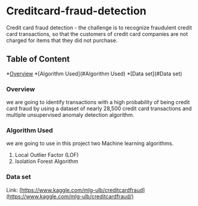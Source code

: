 # Creditcard-fraud-detection
Credit card fraud detection - the challenge is to recognize fraudulent credit card transactions, so that the customers of credit card companies are not charged for items that they did not purchase.

## Table of Content
  *[Overview](#Overview)
  *[Algorithm Used](#Algorithm Used)
  *[Data set](#Data set) 
  
### Overview
we are going to identify transactions with a high probability of being credit card fraud by using a dataset of nearly 28,500 credit card transactions and multiple unsupervised anomaly detection algorithm.

### Algorithm Used
we are going to use in this project two Machine learning algorithms.
  1. Local Outlier Factor (LOF)
  2. Isolation Forest Algorithm
  
### Data set
Link: [https://www.kaggle.com/mlg-ulb/creditcardfraud](https://www.kaggle.com/mlg-ulb/creditcardfraud/)

